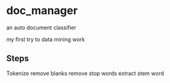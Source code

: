 # doc_manager
an auto document classifier

my first try to data mining work

## Steps
Tokenize
  remove blanks
  remove stop words
  extract stem word


